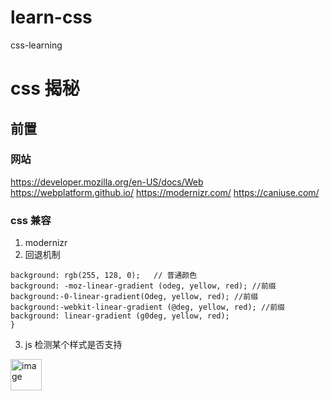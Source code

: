 # learn-css
css-learning

# css 揭秘

## 前置
### 网站
https://developer.mozilla.org/en-US/docs/Web
https://webplatform.github.io/
https://modernizr.com/
https://caniuse.com/

### css 兼容
1. modernizr
2. 回退机制
``` {
background: rgb(255, 128, 0);   // 普通颜色
background: -moz-linear-gradient (odeg, yellow, red); //前缀
background:-0-linear-gradient(Odeg, yellow, red); //前缀
background:-webkit-linear-gradient (@deg, yellow, red); //前缀
background: linear-gradient (g0deg, yellow, red); 
}
```

3. js 检测某个样式是否支持

<img width="50" alt="image" src="https://user-images.githubusercontent.com/33274229/185280158-ddf4214c-8bcd-4453-bfdb-6e5bd2b4b817.png">
